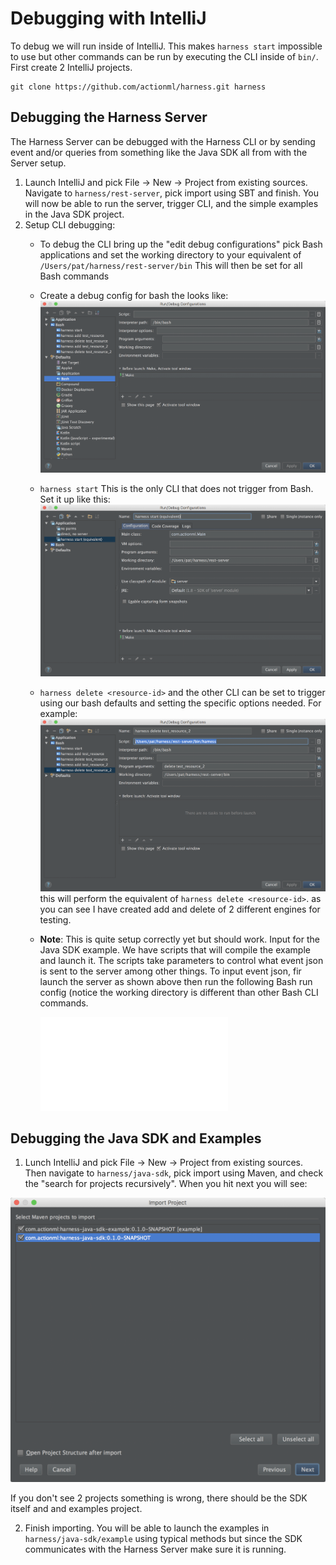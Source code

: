 # Debugging with IntelliJ

To debug we will run inside of IntelliJ. This makes `harness start` impossible to use but other commands can be run by executing the CLI inside of `bin/`. First create 2 IntelliJ projects. 

```
git clone https://github.com/actionml/harness.git harness
```

## Debugging the Harness Server

The Harness Server can be debugged with the Harness CLI or by sending event and/or queries from something like the Java SDK all from with the Server setup.

 1. Launch IntelliJ and pick File -> New -> Project from existing sources. Navigate to `harness/rest-server`, pick import using SBT and finish. You will now be able to run the server, trigger CLI, and the simple examples in the Java SDK project.
 2. Setup CLI debugging:
      - To debug the CLI bring up the "edit debug configurations" pick Bash applications and set the working directory to your equivalent of `/Users/pat/harness/rest-server/bin` This will then be set for all Bash commands
     - Create a debug config for bash the looks like:
       ![](images/default-bash-trigger.png)
     - `harness start` This is the only CLI that does not trigger from Bash. Set it up like this:
      ![](images/harness-start.png)
     - `harness delete <resource-id>` and the other CLI can be set to trigger using our bash defaults and setting the specific options needed. For example:
      ![](images/harness-bash-triggers.png)
      this will perform the equivalent of `harness delete <resource-id>`. as you can see I have created add and delete of 2 different engines for testing.
    - **Note**: This is quite setup correctly yet but should work. Input for the Java SDK example. We have scripts that will compile the example and launch it. The scripts take parameters to control what event json is sent to the server among other things. To input event json, fir launch the server as shown above then run the following Bash run config (notice the working directory is different than other Bash CLI commands.
    
        ![](images/send_events.sh)

## Debugging the Java SDK and Examples

 1. Lunch IntelliJ and pick File -> New -> Project from existing sources. Then navigate to `harness/java-sdk`, pick import using Maven, and check the "search for projects recursively". When you hit next you will see:

  ![import Java SDK and examples](images/import-java-sdk-project.png)
 
 If you don't see 2 projects something is wrong, there should be the SDK itself and and examples project.

 2. Finish importing. You will be able to launch the examples in `harness/java-sdk/example` using typical methods but since the SDK communicates with the Harness Server make sure it is running.

